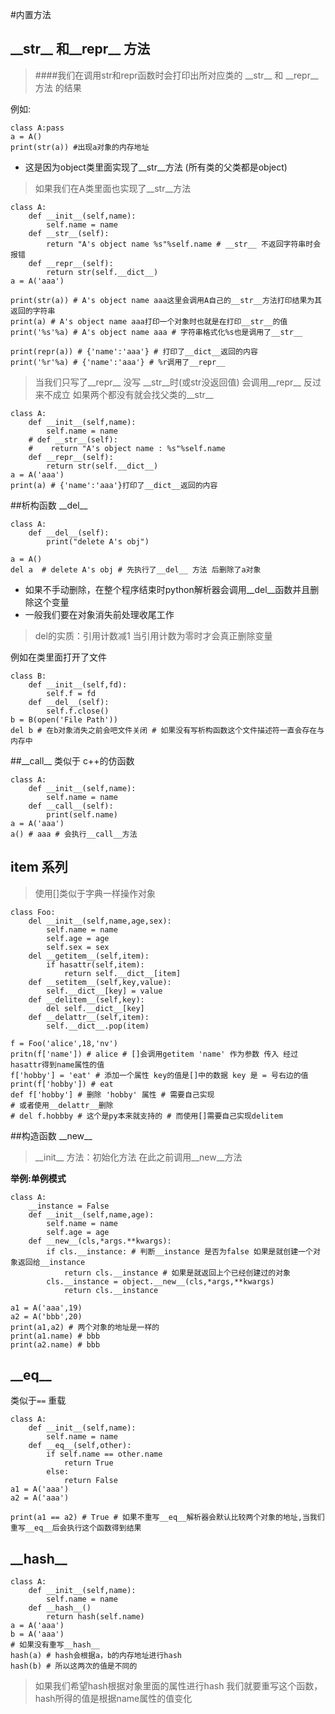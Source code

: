 #内置方法


## \_\_str\_\_ 和\_\_repr\_\_ 方法


> ####我们在调用str和repr函数时会打印出所对应类的 \_\_str\_\_ 和 \_\_repr\_\_ 方法 的结果

例如:
```
class A:pass
a = A()
print(str(a)) #出现a对象的内存地址
```

* 这是因为object类里面实现了\_\_str\_\_方法 (所有类的父类都是object)

> 如果我们在A类里面也实现了\_\_str\_\_方法

```
class A:
	def __init__(self,name):
		self.name = name
	def __str__(self):
		return "A's object name %s"%self.name # __str__ 不返回字符串时会报错
	def __repr__(self):
		return str(self.__dict__)
a = A('aaa')
```

```
print(str(a)) # A's object name aaa这里会调用A自己的__str__方法打印结果为其返回的字符串
print(a) # A's object name aaa打印一个对象时也就是在打印__str__的值
print('%s'%a) # A's object name aaa # 字符串格式化%s也是调用了__str__

print(repr(a)) # {'name':'aaa'} # 打印了__dict__返回的内容
print('%r'%a) # {'name':'aaa'} # %r调用了__repr__
```

> 当我们只写了\_\_repr\_\_ 没写 \_\_str\_\_时(或str没返回值) 会调用\_\_repr\_\_ 反过来不成立
> 如果两个都没有就会找父类的\_\_str\_\_

```
class A:
	def __init__(self,name):
		self.name = name
	# def __str__(self):
	# 	 return "A's object name : %s"%self.name
	def __repr__(self):
		return str(self.__dict__)
a = A('aaa')
print(a) # {'name':'aaa'}打印了__dict__返回的内容

```

##析构函数 \_\_del\_\_

```
class A:
	def __del__(self):
		print("delete A's obj")

a = A()
del a  # delete A's obj # 先执行了__del__ 方法 后删除了a对象
```

* 如果不手动删除，在整个程序结束时python解析器会调用\_\_del\_\_函数并且删除这个变量
* 一般我们要在对象消失前处理收尾工作

> del的实质：引用计数减1 当引用计数为零时才会真正删除变量

例如在类里面打开了文件
```
class B:
	def __init__(self,fd):
		self.f = fd
	def __del__(self):
		self.f.close()
b = B(open('File Path'))
del b # 在b对象消失之前会吧文件关闭 # 如果没有写析构函数这个文件描述符一直会存在与内存中
```

##\_\_call\_\_
类似于 c++的仿函数
```
class A:
	def __init__(self,name):
		self.name = name
	def __call__(self):
		print(self.name)
a = A('aaa')
a() # aaa # 会执行__call__方法 		
```

## item 系列
> 使用[]类似于字典一样操作对象

```
class Foo:
	del __init__(self,name,age,sex):
		self.name = name
		self.age = age
		self.sex = sex
	del __getitem__(self,item):
		if hasattr(self,item):
			return self.__dict__[item]
	def __setitem__(self,key,value):
		self.__dict__[key] = value
	def __delitem__(self,key):
		del self.__dict__[key]
	def __delattr__(self,item):
		self.__dict__.pop(item)

f = Foo('alice',18,'nv')
pritn(f['name']) # alice # []会调用getitem 'name' 作为参数 传入 经过hasattr得到name属性的值
f['hobby'] = 'eat' # 添加一个属性 key的值是[]中的数据 key 是 = 号右边的值
print(f['hobby']) # eat
def f['hobby'] # 删除 'hobby' 属性 # 需要自己实现
# 或者使用__delattr__删除
# del f.hobbby # 这个是py本来就支持的 # 而使用[]需要自己实现delitem
```

##构造函数 \_\_new\_\_

> \_\_init\_\_ 方法：初始化方法  在此之前调用\_\_new\_\_方法

**举例:单例模式**
```
class A:
	__instance = False
	def __init__(self,name,age):
		self.name = name
		self.age = age
	def __new__(cls,*args.**kwargs):
	 	if cls.__instance: # 判断__instance 是否为false 如果是就创建一个对象返回给__instance 
			return cls.__instance # 如果是就返回上个已经创建过的对象
		cls.__instance = object.__new__(cls,*args,**kwargs)
			return cls.__instance
```
```
a1 = A('aaa',19)
a2 = A('bbb',20)
print(a1,a2) # 两个对象的地址是一样的
print(a1.name) # bbb
print(a2.name) # bbb
```
## \_\_eq\_\_
类似于`==` 重载

```
class A:
	def __init__(self,name):
		self.name = name
	def __eq__(self,other):
		if self.name == other.name
			return True
		else:
			return False
a1 = A('aaa')
a2 = A('aaa')

print(a1 == a2) # True # 如果不重写__eq__解析器会默认比较两个对象的地址,当我们重写__eq__后会执行这个函数得到结果
```
## \_\_hash\_\_
```
class A:
	def __init__(self,name):
		self.name = name
	def __hash__()
		return hash(self.name)
a = A('aaa')
b = A('aaa')
# 如果没有重写__hash__
hash(a) # hash会根据a，b的内存地址进行hash 
hash(b) # 所以这两次的值是不同的
```
> 如果我们希望hash根据对象里面的属性进行hash
> 我们就要重写这个函数，hash所得的值是根据name属性的值变化

